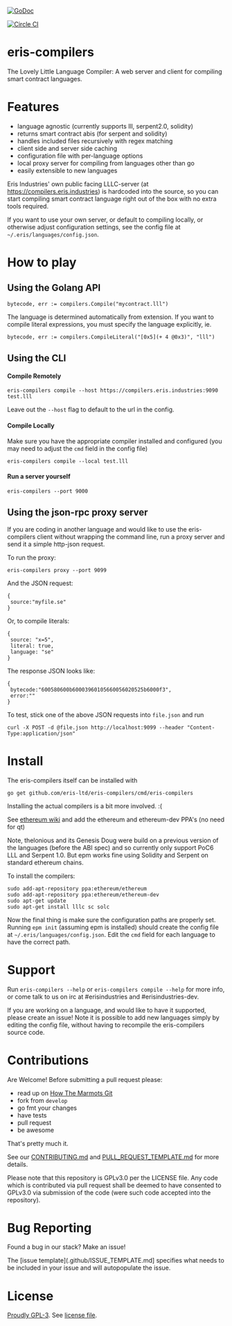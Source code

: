 [![GoDoc](https://godoc.org/github.com/eris-ltd/eris-compilers?status.png)](https://godoc.org/github.com/eris-ltd/eris-compilers)

[![Circle CI](https://circleci.com/gh/eris-ltd/eris-compilers.svg?style=svg)](https://circleci.com/gh/eris-ltd/eris-compilers)

eris-compilers
===========

The Lovely Little Language Compiler: A web server and client for compiling smart contract languages.

# Features

- language agnostic (currently supports lll, serpent2.0, solidity)
- returns smart contract abis (for serpent and solidity)
- handles included files recursively with regex matching
- client side and server side caching
- configuration file with per-language options
- local proxy server for compiling from languages other than go
- easily extensible to new languages

Eris Industries' own public facing LLLC-server (at https://compilers.eris.industries) is hardcoded into the source,
so you can start compiling smart contract language right out of the box with no extra tools required.

If you want to use your own server, or default to compiling locally, or otherwise adjust configuration settings,
see the config file at `~/.eris/languages/config.json`.

# How to play

## Using the Golang API

```
bytecode, err := compilers.Compile("mycontract.lll")
```

The language is determined automatically from extension. If you want to compile literal expressions,
you must specify the language explicitly, ie.

```
bytecode, err := compilers.CompileLiteral("[0x5](+ 4 @0x3)", "lll")
```

## Using the CLI

#### Compile Remotely

```
eris-compilers compile --host https://compilers.eris.industries:9090 test.lll
```

Leave out the `--host` flag to default to the url in the config.

#### Compile Locally
Make sure you have the appropriate compiler installed and configured (you may need to adjust the `cmd` field in the config file)

```
eris-compilers compile --local test.lll
```

#### Run a server yourself

```
eris-compilers --port 9000
```

## Using the json-rpc proxy server

If you are coding in another language and would like to use the eris-compilers client without wrapping the command line, run a proxy server and send it a simple http-json request.

To run the proxy:

```
eris-compilers proxy --port 9099
```

And the JSON request:

```
{
 source:"myfile.se"
}
```

Or, to compile literals:

```
{
 source: "x=5",
 literal: true,
 language: "se"
}
```

The response JSON looks like:

```
{
 bytecode:"600580600b60003960105660056020525b6000f3",
 error:""
}
```

To test, stick one of the above JSON requests into `file.json` and run

```
curl -X POST -d @file.json http://localhost:9099 --header "Content-Type:application/json"
```

# Install

The eris-compilers itself can be installed with

```
go get github.com/eris-ltd/eris-compilers/cmd/eris-compilers
```

Installing the actual compilers is a bit more involved. :(

See [ethereum wiki](http://solidity.readthedocs.org/en/latest/installing-solidity.html#ubuntu) and add the ethereum and ethereum-dev PPA's (no need for qt)

Note, thelonious and its Genesis Doug were build on a previous version of the languages (before the ABI spec) and so currently only support PoC6 LLL and Serpent 1.0.
But epm works fine using Solidity and Serpent on standard ethereum chains.

To install the compilers:

```
sudo add-apt-repository ppa:ethereum/ethereum
sudo add-apt-repository ppa:ethereum/ethereum-dev
sudo apt-get update
sudo apt-get install lllc sc solc
```

Now the final thing is make sure the configuration paths are properly set.
Running `epm init` (assuming epm is installed) should create the config file at `~/.eris/languages/config.json`.
Edit the `cmd` field for each language to have the correct path.

# Support

Run `eris-compilers --help` or `eris-compilers compile --help` for more info, or come talk to us on irc at #erisindustries and #erisindustries-dev.

If you are working on a language, and would like to have it supported, please create an issue! Note it is possible to add new languages simply by editing the config file, without having to recompile the eris-compilers source code.

# Contributions

Are Welcome! Before submitting a pull request please:

* read up on [How The Marmots Git](https://github.com/eris-ltd/coding/wiki/How-The-Marmots-Git)
* fork from `develop`
* go fmt your changes
* have tests
* pull request
* be awesome

That's pretty much it. 

See our [CONTRIBUTING.md](.github/CONTRIBUTING.md) and [PULL_REQUEST_TEMPLATE.md](.github/PULL_REQUEST_TEMPLATE.md) for more details.

Please note that this repository is GPLv3.0 per the LICENSE file. Any code which is contributed via pull request shall be deemed to have consented to GPLv3.0 via submission of the code (were such code accepted into the repository).

# Bug Reporting

Found a bug in our stack? Make an issue!

The [issue template](.github/ISSUE_TEMPLATE.md] specifies what needs to be included in your issue and will autopopulate the issue.

# License

[Proudly GPL-3](http://www.gnu.org/philosophy/enforcing-gpl.en.html). See [license file](https://github.com/eris-ltd/eris-cli/blob/master/LICENSE.md).

